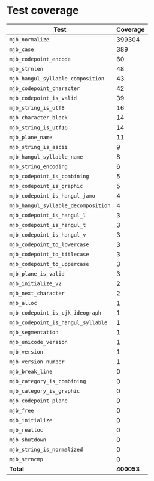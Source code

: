 # Test coverage

| Test                                | Coverage   |
| ----------------------------------- | ---------- |
| `mjb_normalize`                     | 399304     |
| `mjb_case`                          | 389        |
| `mjb_codepoint_encode`              | 60         |
| `mjb_strnlen`                       | 48         |
| `mjb_hangul_syllable_composition`   | 43         |
| `mjb_codepoint_character`           | 42         |
| `mjb_codepoint_is_valid`            | 39         |
| `mjb_string_is_utf8`                | 16         |
| `mjb_character_block`               | 14         |
| `mjb_string_is_utf16`               | 14         |
| `mjb_plane_name`                    | 11         |
| `mjb_string_is_ascii`               | 9          |
| `mjb_hangul_syllable_name`          | 8          |
| `mjb_string_encoding`               | 6          |
| `mjb_codepoint_is_combining`        | 5          |
| `mjb_codepoint_is_graphic`          | 5          |
| `mjb_codepoint_is_hangul_jamo`      | 4          |
| `mjb_hangul_syllable_decomposition` | 4          |
| `mjb_codepoint_is_hangul_l`         | 3          |
| `mjb_codepoint_is_hangul_t`         | 3          |
| `mjb_codepoint_is_hangul_v`         | 3          |
| `mjb_codepoint_to_lowercase`        | 3          |
| `mjb_codepoint_to_titlecase`        | 3          |
| `mjb_codepoint_to_uppercase`        | 3          |
| `mjb_plane_is_valid`                | 3          |
| `mjb_initialize_v2`                 | 2          |
| `mjb_next_character`                | 2          |
| `mjb_alloc`                         | 1          |
| `mjb_codepoint_is_cjk_ideograph`    | 1          |
| `mjb_codepoint_is_hangul_syllable`  | 1          |
| `mjb_segmentation`                  | 1          |
| `mjb_unicode_version`               | 1          |
| `mjb_version`                       | 1          |
| `mjb_version_number`                | 1          |
| `mjb_break_line`                    | 0          |
| `mjb_category_is_combining`         | 0          |
| `mjb_category_is_graphic`           | 0          |
| `mjb_codepoint_plane`               | 0          |
| `mjb_free`                          | 0          |
| `mjb_initialize`                    | 0          |
| `mjb_realloc`                       | 0          |
| `mjb_shutdown`                      | 0          |
| `mjb_string_is_normalized`          | 0          |
| `mjb_strncmp`                       | 0          |
| **Total**                           | **400053** |
